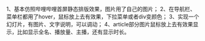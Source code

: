 1、基本仿照哔哩哔哩首屏静态排版效果，图片用了自己的图片；
2、在导航栏、菜单栏都用了hover，鼠标放上去有效果，下拉菜单或者div变颜色；
3、实现一个幻灯片，有图片、文字说明，可以调动；
4、article部分图片鼠标放上去有效果显示，比如显示全名、播放量、主播，还有显示时长。
